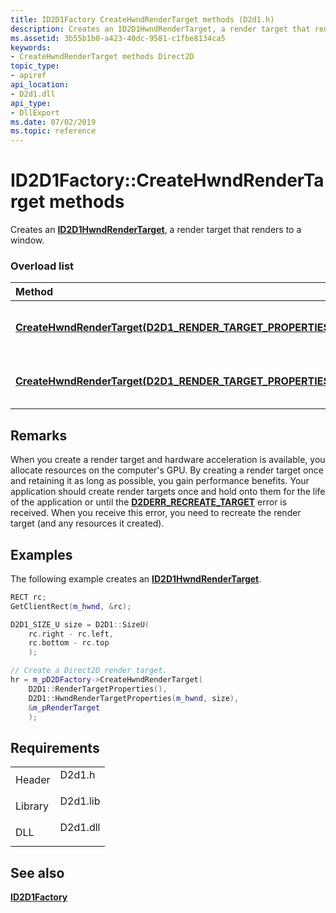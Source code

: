 ```yaml
---
title: ID2D1Factory CreateHwndRenderTarget methods (D2d1.h)
description: Creates an ID2D1HwndRenderTarget, a render target that renders to a window.
ms.assetid: 3b55b1b0-a423-40dc-9581-c1fbe8134ca5
keywords:
- CreateHwndRenderTarget methods Direct2D
topic_type:
- apiref
api_location:
- D2d1.dll
api_type:
- DllExport
ms.date: 07/02/2019
ms.topic: reference
---
```


# ID2D1Factory::CreateHwndRenderTarget methods

Creates an [**ID2D1HwndRenderTarget**](/previous-versions/windows/desktop/legacy/dd371275(v=vs.85)), a render target that renders to a window.

### Overload list



| Method                                                                                                                                                                                                                                                                              | Description                                                                                                             |
|:------------------------------------------------------------------------------------------------------------------------------------------------------------------------------------------------------------------------------------------------------------------------------------|:------------------------------------------------------------------------------------------------------------------------|
| [**CreateHwndRenderTarget(D2D1\_RENDER\_TARGET\_PROPERTIES\*,D2D1\_HWND\_RENDER\_TARGET\_PROPERTIES\*,ID2D1HwndRenderTarget\*\*)**](/previous-versions/windows/desktop/legacy/dd371275(v=vs.85)) | Creates an [**ID2D1HwndRenderTarget**](/previous-versions/windows/desktop/legacy/dd371275(v=vs.85)), a render target that renders to a window.<br/> |
| [**CreateHwndRenderTarget(D2D1\_RENDER\_TARGET\_PROPERTIES&,D2D1\_HWND\_RENDER\_TARGET\_PROPERTIES&,ID2D1HwndRenderTarget\*\*)**](/windows/win32/api/d2d1/nf-d2d1-id2d1factory-createhwndrendertarget(constd2d1_render_target_properties__constd2d1_hwnd_render_target_properties__id2d1hwndrendertarget))   | Creates an [**ID2D1HwndRenderTarget**](/previous-versions/windows/desktop/legacy/dd371275(v=vs.85)), a render target that renders to a window.<br/> |



## Remarks

When you create a render target and hardware acceleration is available, you allocate resources on the computer's GPU. By creating a render target once and retaining it as long as possible, you gain performance benefits. Your application should create render targets once and hold onto them for the life of the application or until the [**D2DERR\_RECREATE\_TARGET**](direct2d-error-codes.md) error is received. When you receive this error, you need to recreate the render target (and any resources it created).

## Examples

The following example creates an [**ID2D1HwndRenderTarget**](/previous-versions/windows/desktop/legacy/dd371275(v=vs.85)).


```C++
RECT rc;
GetClientRect(m_hwnd, &rc);

D2D1_SIZE_U size = D2D1::SizeU(
    rc.right - rc.left,
    rc.bottom - rc.top
    );

// Create a Direct2D render target.
hr = m_pD2DFactory->CreateHwndRenderTarget(
    D2D1::RenderTargetProperties(),
    D2D1::HwndRenderTargetProperties(m_hwnd, size),
    &m_pRenderTarget
    );
```



## Requirements



|                    |                                                                                     |
|--------------------|-------------------------------------------------------------------------------------|
| Header<br/>  | <dl> <dt>D2d1.h</dt> </dl>   |
| Library<br/> | <dl> <dt>D2d1.lib</dt> </dl> |
| DLL<br/>     | <dl> <dt>D2d1.dll</dt> </dl> |



## See also

<dl> <dt>

[**ID2D1Factory**](/windows/win32/api/d2d1/nn-d2d1-id2d1factory)
</dt> </dl>